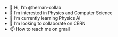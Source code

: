 - 👋 Hi, I’m @hernan-collab
- 👀 I’m interested in Physics and Computer Science
- 🌱 I’m currently learning Physics AI
- 💞️ I’m looking to collaborate on CERN
- 📫 How to reach me on gmail

<!---
hernan-collab/hernan-collab is a ✨ special ✨ repository because its `README.md` (this file) appears on your GitHub profile.
You can click the Preview link to take a look at your changes.
--->
